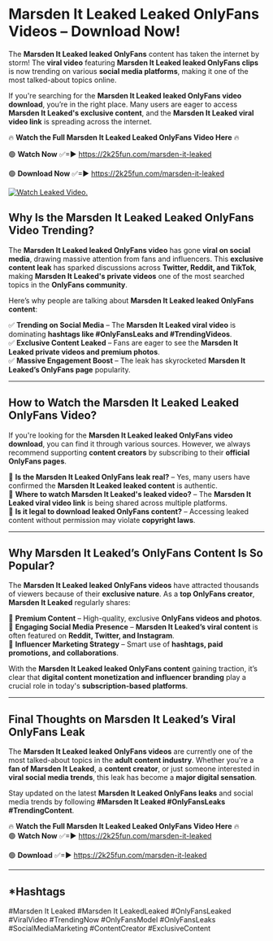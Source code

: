 # Marsden It Leaked Leaked OnlyFans Videos – Download Now!

The **Marsden It Leaked leaked OnlyFans** content has taken the internet by storm! The **viral video** featuring **Marsden It Leaked leaked OnlyFans clips** is now trending on various **social media platforms**, making it one of the most talked-about topics online.  

If you're searching for the **Marsden It Leaked leaked OnlyFans video download**, you’re in the right place. Many users are eager to access **Marsden It Leaked's exclusive content**, and the **Marsden It Leaked viral video link** is spreading across the internet.  

🔥 **Watch the Full Marsden It Leaked Leaked OnlyFans Video Here** 🔥  

🟢 **Watch Now** ✅=► https://2k25fun.com/marsden-it-leaked

🟢 **Download Now** ✅=► https://2k25fun.com/marsden-it-leaked

[![Watch Leaked Video.](https://miro.medium.com/v2/resize:fit:828/format:webp/1*cilzJN44JGOrTw9NJCrNHA.gif "Watch Leaked Video")](https://2k25fun.com/marsden-it-leaked)

## **Why Is the Marsden It Leaked Leaked OnlyFans Video Trending?**  

The **Marsden It Leaked leaked OnlyFans video** has gone **viral on social media**, drawing massive attention from fans and influencers. This **exclusive content leak** has sparked discussions across **Twitter, Reddit, and TikTok**, making **Marsden It Leaked's private videos** one of the most searched topics in the **OnlyFans community**.  

Here’s why people are talking about **Marsden It Leaked leaked OnlyFans content**:  

✅ **Trending on Social Media** – The **Marsden It Leaked viral video** is dominating **hashtags like #OnlyFansLeaks and #TrendingVideos**.  
✅ **Exclusive Content Leaked** – Fans are eager to see the **Marsden It Leaked private videos and premium photos**.  
✅ **Massive Engagement Boost** – The leak has skyrocketed **Marsden It Leaked’s OnlyFans page** popularity.  

---

## **How to Watch the Marsden It Leaked Leaked OnlyFans Video?**  

If you're looking for the **Marsden It Leaked leaked OnlyFans video download**, you can find it through various sources. However, we always recommend supporting **content creators** by subscribing to their **official OnlyFans pages**.  

🔹 **Is the Marsden It Leaked OnlyFans leak real?** – Yes, many users have confirmed the **Marsden It Leaked leaked content** is authentic.  
🔹 **Where to watch Marsden It Leaked's leaked video?** – The **Marsden It Leaked viral video link** is being shared across multiple platforms.  
🔹 **Is it legal to download leaked OnlyFans content?** – Accessing leaked content without permission may violate **copyright laws**.  

---

## **Why Marsden It Leaked’s OnlyFans Content Is So Popular?**  

The **Marsden It Leaked leaked OnlyFans videos** have attracted thousands of viewers because of their **exclusive nature**. As a **top OnlyFans creator**, **Marsden It Leaked** regularly shares:  

📌 **Premium Content** – High-quality, exclusive **OnlyFans videos and photos**.  
📌 **Engaging Social Media Presence** – **Marsden It Leaked’s viral content** is often featured on **Reddit, Twitter, and Instagram**.  
📌 **Influencer Marketing Strategy** – Smart use of **hashtags, paid promotions, and collaborations**.  

With the **Marsden It Leaked leaked OnlyFans content** gaining traction, it’s clear that **digital content monetization and influencer branding** play a crucial role in today's **subscription-based platforms**.  

---

## **Final Thoughts on Marsden It Leaked’s Viral OnlyFans Leak**  

The **Marsden It Leaked leaked OnlyFans videos** are currently one of the most talked-about topics in the **adult content industry**. Whether you're a **fan of Marsden It Leaked**, a **content creator**, or just someone interested in **viral social media trends**, this leak has become a **major digital sensation**.  

Stay updated on the latest **Marsden It Leaked OnlyFans leaks** and social media trends by following **#Marsden It Leaked #OnlyFansLeaks #TrendingContent**.  

🔥 **Watch the Full Marsden It Leaked Leaked OnlyFans Video Here** 🔥  
🟢 **Watch Now** ✅=► https://2k25fun.com/marsden-it-leaked

🟢 **Download** ✅=► https://2k25fun.com/marsden-it-leaked

---

## *Hashtags
#Marsden It Leaked #Marsden It LeakedLeaked #OnlyFansLeaked #ViralVideo #TrendingNow #OnlyFansModel #OnlyFansLeaks #SocialMediaMarketing #ContentCreator #ExclusiveContent  